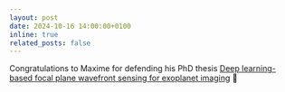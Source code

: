 ```yaml
---
layout: post
date: 2024-10-16 14:00:00+0100
inline: true
related_posts: false
---
```


Congratulations to Maxime for defending his PhD thesis [Deep learning-based focal plane wavefront sensing for exoplanet imaging](https://orbi.uliege.be/handle/2268/320859) :telescope: